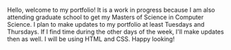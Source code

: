 Hello, welcome to my portfolio! It is a work in progress because I am also attending graduate school to get my Masters of Science in Computer Science. 
I plan to make updates to my portfolio at least Tuesdays and Thursdays. If I find time during the other days of the week, I'll make updates then as well.
I will be using HTML and CSS.
Happy looking!
